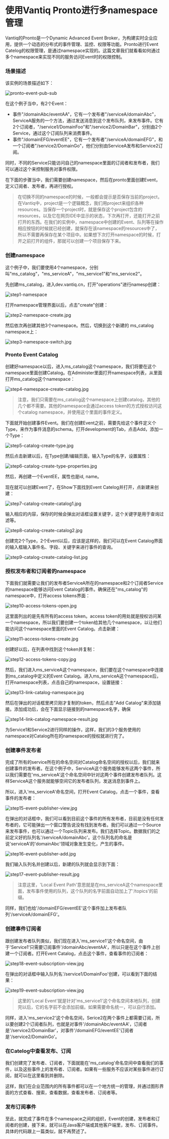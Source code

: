 # 使用Vantiq Pronto进行多namespace管理

Vantiq的Pronto是一个Dynamic Advanced Event Broker​，为构建实时企业应用，提供一个动态的分布式的事件管理、监控、权限等功能。Pronto进行Event Catelog的权限管理，是通过namespace实现的。这篇文章我们就看看如何通过多个namespace来实现不同的服务访问Event时的权限控制。

### 场景描述
该实例的场景描述如下：

![pronto-event-pub-sub](3_vantiq_pronto_tutorial_multi_ns/pronto-event-pub-sub.jpg?raw=true "Printo-Event_Pub_Sub")

在这个例子当中，有2个Event：
 * 事件"/domainAbc/eventAA"，它有一个发布者"/serviceA/domainAbc"，ServiceA服务的一个方法，通过发送消息到这个发布队列，来发布事件。它有2个订阅者，"/service1/DomainFoo"和"/service2/DomainBar"，分别由2个Service，通过这个订阅队列来消费事件。
 * 事件"/domainEFG/eventEE"，它有一个发布者"/serviceA/domainEFG"，和一个订阅者"/service2/DomainGo"，他们分别由ServiceA发布和Service2订阅。

同时，不同的Service只能访问自己的namespace里面的订阅者和发布者，我们可以通过这个来控制服务对事件权限。

在下面的步骤当中，我们需要创建namespace，然后在pronto里面创建Event，定义订阅者、发布者，再进行授权。

>在切换不同的namespace的时候，一般都会提示是否保存当前的project，在Vantiq中，project是一个逻辑概念，我们用project来组织各种resources。当保存一个project时，就是保存这个project包含的resources，以及它在网页IDE中显示的状态，下次再打开，还能打开之前打开的东西。在我们的实例中，namespace中创建的Event、队列等在操作相应按钮的时候就已经创建，就保存在该namespace的resources中了，所以不需要再保存在某个项目中。如果想下次打开namespace的时候，打开之前打开的组件，那就可以创建一个项目保存下来。

### 创建namespace

这个例子中，我们要使用4个namespace，分别叫"ms_catalog"，"ms_serviceA"，"ms_service1"和"ms_service2"。

先创建ms_catalog，进入dev.vantiq.cn，打开"operations"进行namesp创建：

![step1-namespace](3_vantiq_pronto_tutorial_multi_ns/step1-namespace.jpg?raw=true "namespace")

打开namespace管理界面以后，点击"create"创建：

![step2-namespace-create.jpg](3_vantiq_pronto_tutorial_multi_ns/step2-namespace-create.jpg?raw=true "create namespace")

然后依次再创建其他3个namespace。然后，切换到这个新建的 ms_catalog namespace上：

![step3-namespace-switch.jpg](3_vantiq_pronto_tutorial_multi_ns/step3-namespace-switch.jpg?raw=true "switch to catalog namespace")

### Pronto Event Catalog

创建好namespace以后，进入ms_catalog这个namespace，我们将要在这个namespace里面创建Catalog。在Administer里面打开namespace列表，从里面打开ms_catalog这个namespace：

![step4-namespace-create-catalog.jpg](3_vantiq_pronto_tutorial_multi_ns/step4-namespace-create-catalog.jpg?raw=true "Create catalog")

>注意，我们只需要在ms_catalog这个namespace上创建catalog，其他的几个都不需要。其他的namespace会通过access token的方式授权访问这个catalog namespace，并使用这个里面的事件定义。

下面就开始创建事件Event。我们在创建Event之前，需要先给这个事件定义个Type，来作为事件消息的schema。打开development的Tab，点击Add，添加一个Type：

![step5-catalog-create-type.jpg](3_vantiq_pronto_tutorial_multi_ns/step5-catalog-create-type.jpg?raw=true "Create Type")

然后点击新建以后，在Type创建/编辑页面，输入Type的名字，设置属性：

![step6-catalog-create-type-properties.jpg](3_vantiq_pronto_tutorial_multi_ns/step6-catalog-create-type-properties.jpg?raw=true "Create Type 2")

然后，再创建一个EventEE，属性也是id, name。

现在就可以创建Event了，在Show下面找到Event Catelog并打开，点新建来创建：

![step7-catalog-create-catalog1.jpg](3_vantiq_pronto_tutorial_multi_ns/step7-catalog-create-catalog1.jpg?raw=true "Create Type 2")


输入相应的内容，保存的时候会弹出对话框设置关键字，这个关键字是用于查询过滤等。

![step8-catalog-create-catalog2.jpg](3_vantiq_pronto_tutorial_multi_ns/step8-catalog-create-catalog2.jpg?raw=true "Create Catelog")

创建完2个Type，2个Event以后，应该是这样的，我们可以在Event Catalog界面的输入框输入事件名、字段、关键字来进行事件的查询。

![step9-catalog-create-catalog-list.jpg](3_vantiq_pronto_tutorial_multi_ns/step9-catalog-create-catalog-list.jpg?raw=true "Catelog List")



### 授权发布者和订阅者的namespace
下面我们就需要让我们的发布者ServiceA所在的namespace和2个订阅者Service的namespace能够访问Event Catalog的事件。确保还在"ms_catalog"的namespace中，打开access tokens界面：

![step10-access-tokens-open.jpg](3_vantiq_pronto_tutorial_multi_ns/step10-access-tokens-open.jpg?raw=true "Open Access Tokens")

这里面列出的是先有所有的access token。access token的用处就是授权访问某一个namespace，所以我们要创建一个token给其他几个namespace，以让他们能访问这个namespace里面的Event Catalog。点击新建：

![step11-access-tokens-create.jpg](3_vantiq_pronto_tutorial_multi_ns/step10-access-tokens-create.jpg?raw=true "Create Access Token")

创建好以后，在列表中找到这个token并复制：

![step12-access-tokens-copy.jpg](3_vantiq_pronto_tutorial_multi_ns/step12-access-tokens-copy.jpg?raw=true "Copy Access Token")

然后，我们进入ms_serviceA这个namespace，我们要在这个namespace中连接到ms_catalog中定义的Event Catalog。进入ms_serviceA这个namespace后，打开namespace列表，点击自己的namespace，设置链接：

![step13-link-catalog-namespace.jpg](3_vantiq_pronto_tutorial_multi_ns/step13-link-catalog-namespace.jpg?raw=true "Link Event Catalog")

然后在弹出的对话框里拷贝刚才复制的token，然后点击"Add Catalog"来添加链接。添加成功后，会在下面显示链接到的namespace名字，确保

![step14-link-catalog-namespace-result.jpg](3_vantiq_pronto_tutorial_multi_ns/step14-link-catalog-namespace-result.jpg?raw=true "Link Event Catalog Result")

为Service1和Service2进行同样的操作，这样，我们的3个服务使用的namespace对Catalog所在的namespace的授权就进行完了。

### 创建事件发布者
完成了所有的service所在的命名空间对Catalog命名空间的授权以后，我们就来创建事件的发布者。在这个例子中，ServiceA这个服务能够发布这两个事件，所以我们需要在'ms_serviceA'这个命名空间中针对这两个事件创建发布者队列。这样ServiceA这个服务就能够空间它的发布者队列，发送消息到事件上。

所以，进入'ms_serviceA'命名空间，打开Event Catalog，点击一个事件，查看事件的发布者：

![step15-event-publisher-view.jpg](3_vantiq_pronto_tutorial_multi_ns/step15-event-publisher-view.jpg?raw=true "Event Publisher View")

在弹出的对话框中，我们可以看到目前这个事件的所有发布者，目前是没有任何发布者的，它可能弹出一个窗口警告说没有找到发布者。我们可以通过一个Source来发布事件，也可以通过一个Topic队列来发布。我们选择Topic。数据我们的之前定义好的队列名'/serviceA/domainAbc'。这个队列名的命名是说'serviceA'的'domainAbc'领域对象发生变化，产生的事件。

![step16-event-publisher-add.jpg](3_vantiq_pronto_tutorial_multi_ns/step16-event-publisher-add.jpg?raw=true "Event Publisher View")

我们输入队列名并创建以后，新建的队列就会显示到下面：

![step17-event-publisher-result.jpg](3_vantiq_pronto_tutorial_multi_ns/step17-event-publisher-result.jpg?raw=true "Event Publisher <rp></rp>esult")

>注意这里，'Local Event Path'意思就是在ms_serviceA这个namespace里面，发布事件使用的队列，这个队列的名字前面自动加上了'/topics'的前缀。

同样，我们也给'/domainEFG/eventEE'这个事件加上发布者队列'/serviceA/domainEFG'。

### 创建事件订阅者
跟创建发布者队列类似，我们现在进入'ms_service1'这个命名空间，由于'Service1'只需要订阅事件'/domainAbc/eventAA'，所以只是在这个事件上创建一个订阅者。打开Event Catalog，点击这个事件，查看事件的订阅者：

![step18-event-subscription-view.jpg](3_vantiq_pronto_tutorial_multi_ns/step18-event-subscription-view.jpg?raw=true "Event Publisher <rp></rp>esult")

在弹出的对话框中输入队列名'/service1/DomainFoo'创建，可以看到下面的结果：

![step19-event-subscription-view.jpg](3_vantiq_pronto_tutorial_multi_ns/step19-event-subscription-view.jpg?raw=true "Event Publisher <rp></rp>esult")

>这里的'Local Event'就是针对'ms_service1'这个命名空间本地队列，创建完以后，它的名字前不会添加前缀。如果需要命名统一，可以自行添加。

同样，进入'ms_service2'这个命名空间，Serice2在两个事件上都需要订阅，所以要创建2个订阅者队列，也就是对事件'/domainAbc/eventAA'，订阅者是'/service2/DomainBar'，对事件'/domainEFG/eventEE'订阅者是'/service2/DomainGo'。

### 在Catelog中查看发布、订阅
我们创建完了发布者、订阅者，下面就能在'ms_catalog'命名空间中查看我们的事件，以及这些事件上的发布者、订阅者。如果有一些服务不应该对某些事件进行订阅，就可以在这里看到并删除。

这样，我们在企业范围内的所有事件都可以在一个地方统一的管理，并通过图形界面的方式查看、搜索，查看数据，查看发布者、订阅者等。

### 发布订阅事件
至此，就完成了事件在多个namespace之间的组织，Event的创建，发布者和订阅者的创建，接下来，就可以在Java客户端或其他客户端里，发布、订阅事件。具体的代码跟上一篇类似，就不再赘述了。
